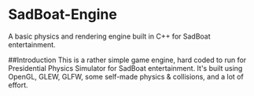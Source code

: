 # SadBoat-Engine
A basic physics and rendering engine built in C++ for SadBoat entertainment.

##Introduction
This is a rather simple game engine, hard coded to run for Presidential Physics Simulator for SadBoat entertainment.
It's built using OpenGL, GLEW, GLFW, some self-made physics & collisions, and a lot of effort.
